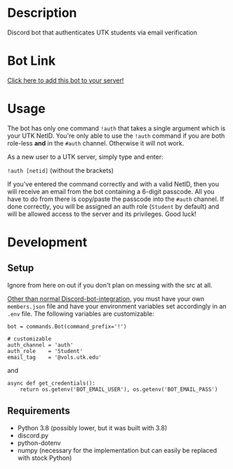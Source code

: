 # Description
Discord bot that authenticates UTK students via email verification

# Bot Link
[Click here to add this bot to your server!](https://discord.com/api/oauth2/authorize?client_id=936087804033781801&permissions=8&scope=bot)

# Usage
The bot has only one command `!auth` that takes a single argument which is your UTK NetID. You're only able to use the `!auth` command if you are both role-less **and** in the `#auth` channel. Otherwise it will not work. 

As a new user to a UTK server, simply type and enter:

`!auth [netid]` (without the brackets)

If you've entered the command correctly and with a valid NetID, then you will receive an email from the bot containing a 6-digit passcode. All you have to do from there is copy/paste the passcode into the `#auth` channel. If done correctly, you will be assigned an auth role (`Student` by default) and will be allowed access to the server and its privileges. Good luck!

# Development
## Setup
Ignore from here on out if you don't plan on messing with the src at all.

[Other than normal Discord-bot-integration](https://discord.com/api/oauth2/authorize?client_id=936087804033781801&permissions=8&scope=bot), you must have your own `members.json` file and have your environment variables set accordingly in an `.env` file.
The following variables are customizable:
```python3
bot = commands.Bot(command_prefix='!')

# customizable
auth_channel = 'auth'
auth_role    = 'Student'
email_tag    = '@vols.utk.edu'
```
and
```python3
async def get_credentials():
    return os.getenv('BOT_EMAIL_USER'), os.getenv('BOT_EMAIL_PASS')
```

## Requirements
- Python 3.8 (possibly lower, but it was built with 3.8)
- discord.py
- python-dotenv
- numpy (necessary for the implementation but can easily be replaced with stock Python)
